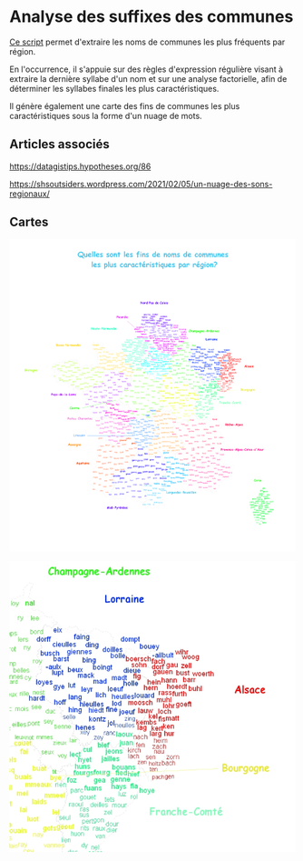 # Analyse des suffixes des communes



[Ce script](suffixes-communes.R) permet d'extraire les noms de communes les plus fréquents par région.

En l'occurrence, il s'appuie sur des règles d'expression régulière visant à extraire la dernière syllabe d'un nom et sur une analyse factorielle, afin de déterminer les syllabes finales les plus caractéristiques.

Il génère également une carte des fins de communes les plus caractéristiques sous la forme d'un nuage de mots.

## Articles associés

https://datagistips.hypotheses.org/86

https://shsoutsiders.wordpress.com/2021/02/05/un-nuage-des-sons-regionaux/



## Cartes

![](img/france.png)

![](img/extrait.jpeg)



